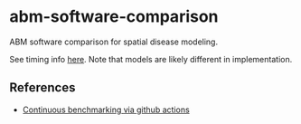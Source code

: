 # abm-software-comparison
ABM software comparison for spatial disease modeling.

See timing info [here](https://institutefordiseasemodeling.github.io/abm-software-comparison/dev/bench/). Note that models are likely different in implementation.

## References
- [Continuous benchmarking via github actions](https://github.com/marketplace/actions/continuous-benchmark)